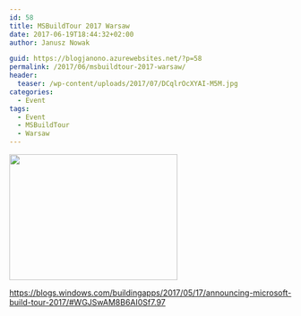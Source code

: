 ```yaml
---
id: 58
title: MSBuildTour 2017 Warsaw
date: 2017-06-19T18:44:32+02:00
author: Janusz Nowak

guid: https://blogjanono.azurewebsites.net/?p=58
permalink: /2017/06/msbuildtour-2017-warsaw/
header:
  teaser: /wp-content/uploads/2017/07/DCqlrOcXYAI-M5M.jpg
categories:
  - Event
tags:
  - Event
  - MSBuildTour
  - Warsaw
---
```


[<img class="alignnone size-medium wp-image-59" src="http://zabki.net.pl/~jnowak/wp-content/uploads/2017/07/DCqlrOcXYAI-M5M-300x225.jpg" alt="" width="300" height="225" srcset="/wp-content/uploads/2017/07/DCqlrOcXYAI-M5M-300x225.jpg 300w, /wp-content/uploads/2017/07/DCqlrOcXYAI-M5M-768x576.jpg 768w, /wp-content/uploads/2017/07/DCqlrOcXYAI-M5M-1024x768.jpg 1024w" sizes="(max-width: 300px) 100vw, 300px" />](/wp-content/uploads/2017/07/DCqlrOcXYAI-M5M.jpg)

<https://blogs.windows.com/buildingapps/2017/05/17/announcing-microsoft-build-tour-2017/#WGJSwAM8B6AI0Sf7.97>
